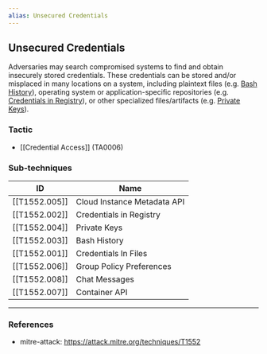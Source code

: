 ```yaml
---
alias: Unsecured Credentials
---
```


## Unsecured Credentials

Adversaries may search compromised systems to find and obtain insecurely stored credentials. These credentials can be stored and/or misplaced in many locations on a system, including plaintext files (e.g. [Bash History](https://attack.mitre.org/techniques/T1552/003)), operating system or application-specific repositories (e.g. [Credentials in Registry](https://attack.mitre.org/techniques/T1552/002)), or other specialized files/artifacts (e.g. [Private Keys](https://attack.mitre.org/techniques/T1552/004)).


### Tactic

- [[Credential Access]] (TA0006)

### Sub-techniques

| ID | Name |
| --- | --- |
| [[T1552.005]] | Cloud Instance Metadata API |
| [[T1552.002]] | Credentials in Registry |
| [[T1552.004]] | Private Keys |
| [[T1552.003]] | Bash History |
| [[T1552.001]] | Credentials In Files |
| [[T1552.006]] | Group Policy Preferences |
| [[T1552.008]] | Chat Messages |
| [[T1552.007]] | Container API |


---
### References

- mitre-attack: https://attack.mitre.org/techniques/T1552
